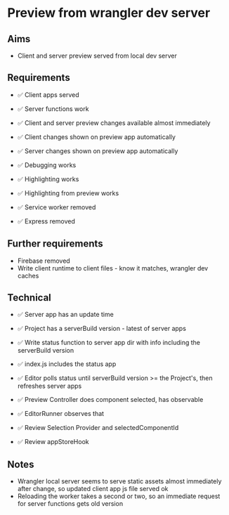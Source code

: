 Preview from wrangler dev server
================================

Aims
----

- Client and server preview served from local dev server

Requirements
------------

- ✅ Client apps served
- ✅ Server functions work
- ✅ Client and server preview changes available almost immediately
- ✅ Client changes shown on preview app automatically
- ✅ Server changes shown on preview app automatically
- ✅ Debugging works
- ✅ Highlighting works
- ✅ Highlighting from preview works

- ✅ Service worker removed
- ✅ Express removed

Further requirements
--------------------
- Firebase removed
- Write client runtime to client files - know it matches, wrangler dev caches

Technical
---------

- ✅ Server app has an update time
- ✅ Project has a serverBuild version - latest of server apps
- ✅ Write status function to server app dir with info including the serverBuild version
- ✅ index.js includes the status app
- ✅ Editor polls status until serverBuild version >= the Project's, then refreshes server apps

- ✅ Preview Controller does component selected, has observable
- ✅ EditorRunner observes that

- ✅ Review Selection Provider and selectedComponentId
- ✅ Review appStoreHook


Notes
-----

- Wrangler local server seems to serve static assets almost immediately after change, so updated client app js file served ok
- Reloading the worker takes a second or two, so an immediate request for server functions gets old version
